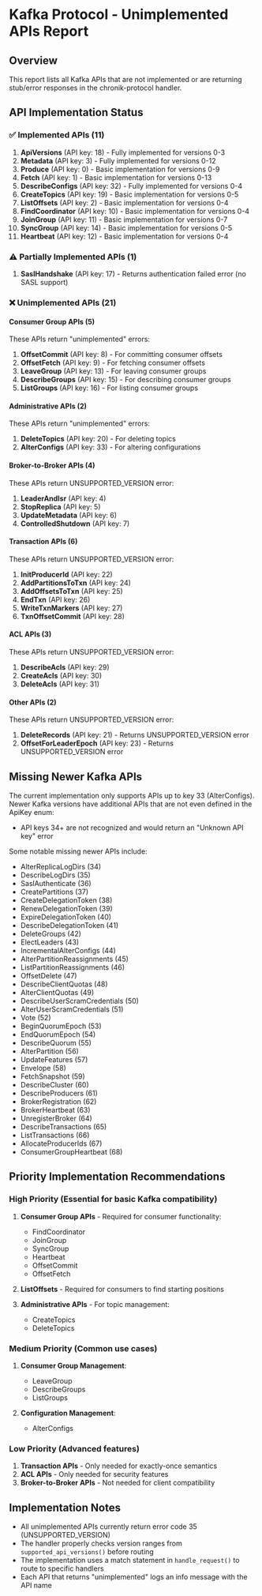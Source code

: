 # Kafka Protocol - Unimplemented APIs Report

## Overview
This report lists all Kafka APIs that are not implemented or are returning stub/error responses in the chronik-protocol handler.

## API Implementation Status

### ✅ Implemented APIs (11)
1. **ApiVersions** (API key: 18) - Fully implemented for versions 0-3
2. **Metadata** (API key: 3) - Fully implemented for versions 0-12
3. **Produce** (API key: 0) - Basic implementation for versions 0-9
4. **Fetch** (API key: 1) - Basic implementation for versions 0-13
5. **DescribeConfigs** (API key: 32) - Fully implemented for versions 0-4
6. **CreateTopics** (API key: 19) - Basic implementation for versions 0-5
7. **ListOffsets** (API key: 2) - Basic implementation for versions 0-4
8. **FindCoordinator** (API key: 10) - Basic implementation for versions 0-4
9. **JoinGroup** (API key: 11) - Basic implementation for versions 0-7
10. **SyncGroup** (API key: 14) - Basic implementation for versions 0-5
11. **Heartbeat** (API key: 12) - Basic implementation for versions 0-4

### ⚠️ Partially Implemented APIs (1)
1. **SaslHandshake** (API key: 17) - Returns authentication failed error (no SASL support)

### ❌ Unimplemented APIs (21)

#### Consumer Group APIs (5)
These APIs return "unimplemented" errors:
1. **OffsetCommit** (API key: 8) - For committing consumer offsets
2. **OffsetFetch** (API key: 9) - For fetching consumer offsets
3. **LeaveGroup** (API key: 13) - For leaving consumer groups
4. **DescribeGroups** (API key: 15) - For describing consumer groups
5. **ListGroups** (API key: 16) - For listing consumer groups

#### Administrative APIs (2)
These APIs return "unimplemented" errors:
1. **DeleteTopics** (API key: 20) - For deleting topics
2. **AlterConfigs** (API key: 33) - For altering configurations

#### Broker-to-Broker APIs (4)
These APIs return UNSUPPORTED_VERSION error:
1. **LeaderAndIsr** (API key: 4)
2. **StopReplica** (API key: 5)
3. **UpdateMetadata** (API key: 6)
4. **ControlledShutdown** (API key: 7)

#### Transaction APIs (6)
These APIs return UNSUPPORTED_VERSION error:
1. **InitProducerId** (API key: 22)
2. **AddPartitionsToTxn** (API key: 24)
3. **AddOffsetsToTxn** (API key: 25)
4. **EndTxn** (API key: 26)
5. **WriteTxnMarkers** (API key: 27)
6. **TxnOffsetCommit** (API key: 28)

#### ACL APIs (3)
These APIs return UNSUPPORTED_VERSION error:
1. **DescribeAcls** (API key: 29)
2. **CreateAcls** (API key: 30)
3. **DeleteAcls** (API key: 31)

#### Other APIs (2)
These APIs return UNSUPPORTED_VERSION error:
1. **DeleteRecords** (API key: 21) - Returns UNSUPPORTED_VERSION error
2. **OffsetForLeaderEpoch** (API key: 23) - Returns UNSUPPORTED_VERSION error

## Missing Newer Kafka APIs
The current implementation only supports APIs up to key 33 (AlterConfigs). Newer Kafka versions have additional APIs that are not even defined in the ApiKey enum:

- API keys 34+ are not recognized and would return an "Unknown API key" error

Some notable missing newer APIs include:
- AlterReplicaLogDirs (34)
- DescribeLogDirs (35)
- SaslAuthenticate (36)
- CreatePartitions (37)
- CreateDelegationToken (38)
- RenewDelegationToken (39)
- ExpireDelegationToken (40)
- DescribeDelegationToken (41)
- DeleteGroups (42)
- ElectLeaders (43)
- IncrementalAlterConfigs (44)
- AlterPartitionReassignments (45)
- ListPartitionReassignments (46)
- OffsetDelete (47)
- DescribeClientQuotas (48)
- AlterClientQuotas (49)
- DescribeUserScramCredentials (50)
- AlterUserScramCredentials (51)
- Vote (52)
- BeginQuorumEpoch (53)
- EndQuorumEpoch (54)
- DescribeQuorum (55)
- AlterPartition (56)
- UpdateFeatures (57)
- Envelope (58)
- FetchSnapshot (59)
- DescribeCluster (60)
- DescribeProducers (61)
- BrokerRegistration (62)
- BrokerHeartbeat (63)
- UnregisterBroker (64)
- DescribeTransactions (65)
- ListTransactions (66)
- AllocateProducerIds (67)
- ConsumerGroupHeartbeat (68)

## Priority Implementation Recommendations

### High Priority (Essential for basic Kafka compatibility)
1. **Consumer Group APIs** - Required for consumer functionality:
   - FindCoordinator
   - JoinGroup
   - SyncGroup
   - Heartbeat
   - OffsetCommit
   - OffsetFetch

2. **ListOffsets** - Required for consumers to find starting positions

3. **Administrative APIs** - For topic management:
   - CreateTopics
   - DeleteTopics

### Medium Priority (Common use cases)
1. **Consumer Group Management**:
   - LeaveGroup
   - DescribeGroups
   - ListGroups

2. **Configuration Management**:
   - AlterConfigs

### Low Priority (Advanced features)
1. **Transaction APIs** - Only needed for exactly-once semantics
2. **ACL APIs** - Only needed for security features
3. **Broker-to-Broker APIs** - Not needed for client compatibility

## Implementation Notes
- All unimplemented APIs currently return error code 35 (UNSUPPORTED_VERSION)
- The handler properly checks version ranges from `supported_api_versions()` before routing
- The implementation uses a match statement in `handle_request()` to route to specific handlers
- Each API that returns "unimplemented" logs an info message with the API name